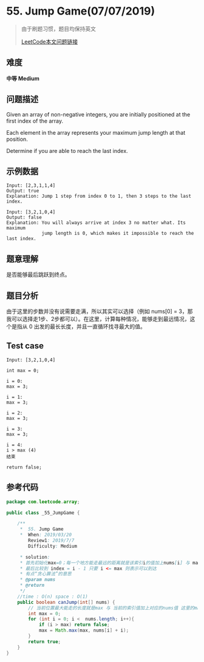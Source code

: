 # 55. Jump Game(07/07/2019) 

> 由于刷题习惯，题目均保持英文
>
> [LeetCode本文问题链接](https://leetcode.com/problems/jump-game/)

## 难度

**中等 Medium**

## 问题描述

Given an array of non-negative integers, you are initially positioned at the first index of the array.</br>

Each element in the array represents your maximum jump length at that position.</br>

Determine if you are able to reach the last index.

## 示例数据

```
Input: [2,3,1,1,4]
Output: true
Explanation: Jump 1 step from index 0 to 1, then 3 steps to the last index.

Input: [3,2,1,0,4]
Output: false
Explanation: You will always arrive at index 3 no matter what. Its maximum
             jump length is 0, which makes it impossible to reach the last index.
```

## 题意理解

是否能够最后跳跃到终点。

## 题目分析

由于这里的步数并没有说需要走满，所以其实可以选择（例如 nums[0] = 3，那我可以选择走1步、2步都可以）。在这里，计算每种情况，能够走到最远情况，这个是指从 0 出发的最长长度，并且一直循环找寻最大的值。

## Test case

```
Input: [3,2,1,0,4]

int max = 0;

i = 0: 
max = 3;

i = 1:
max = 3;

i = 2:
max = 3;

i = 3:
max = 3;

i = 4:
i > max (4) 
结束

return false;
```

## 参考代码

```java
package com.leetcode.array;

public class _55_JumpGame {

    /**
     *  55. Jump Game
     *  When: 2019/03/20
        Review1: 2019/7/7
        Difficulty: Medium

     * solution:
     * 首先初始化max=0；每一个地方能走最远的距离就是该索引i的值加上nums[i] 与 max 作比较 取最大
     * 最后比较到 index = i - 1 只要 i <= max 则表示可以到达
     * 有点“贪心算法”的意思
     * @param nums
     * @return
     */
    //time : O(n) space : O(1)
    public boolean canJump(int[] nums) {
        // 当前位置最大能走的长度就是max 与 当前的索引值加上对应的nums值 这里的max是指从index=0 走最长的长度
        int max = 0;
        for (int i = 0; i <  nums.length; i++){
            if (i > max) return false;
            max = Math.max(max, nums[i] + i);
        }
        return true;
    }
}
```




